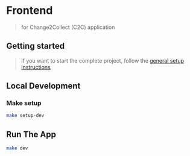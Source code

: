 # Frontend
> for Change2Collect (C2C) application

## Getting started
> If you want to start the complete project, follow the [general setup instructions](../README.md)

## Local Development

### Make setup
```bash
make setup-dev
```

## Run The App
```bash
make dev
```
